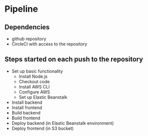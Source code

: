 # Pipeline

## Dependencies
- github repository
- CircleCI with access to the repository

## Steps started on each push to the repository
- Set up basic functionality
  - Install Node.js
  - Checkout code
  - Install AWS CLI
  - Configure AWS
  - Set up Elastic Beanstalk
- Install backend
- Install frontend
- Build backend
- Build frontend
- Deploy backend (in Elastic Beanstalk environment)
- Deploy frontend (in S3 bucket)

